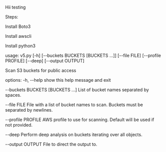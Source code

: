 Hii testing

 Steps:

 Install Boto3

 Install awscli

 Install python3

usage: v5.py [-h] [--buckets BUCKETS [BUCKETS ...]] [--file FILE] [--profile PROFILE] [--deep] [--output OUTPUT]

Scan S3 buckets for public access

options:
  -h, --help            show this help message and exit

  --buckets BUCKETS [BUCKETS ...]
                        List of bucket names separated by spaces.

  --file FILE           File with a list of bucket names to scan. Buckets must be separated by newlines.

  --profile PROFILE     AWS profile to use for scanning. Default will be used if not provided.

  --deep                Perform deep analysis on buckets iterating over all objects.
  
  --output OUTPUT       File to direct the output to.
